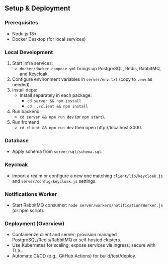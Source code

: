 ## Setup & Deployment

### Prerequisites

- Node.js 18+
- Docker Desktop (for local services)

### Local Development

1. Start infra services:
   - `docker/docker-compose.yml` brings up PostgreSQL, Redis, RabbitMQ, and Keycloak.
2. Configure environment variables in `server/env.txt` (copy to `.env` as needed).
3. Install deps:
   - Install separately in each package:
     - `cd server && npm install`
     - `cd ../client && npm install`
4. Run backend:
   - `cd server && npm run dev` (or `npm start`).
5. Run frontend:
   - `cd client && npm run dev` then open http://localhost:3000.

### Database

- Apply schema from `server/sql/schema.sql`.

### Keycloak

- Import a realm or configure a new one matching `client/lib/keycloak.js` and `server/config/keycloak.js` settings.

### Notifications Worker

- Start RabbitMQ consumer: `node server/workers/notificationsWorker.js` (or npm script).

### Deployment (Overview)

- Containerize client and server; provision managed PostgreSQL/Redis/RabbitMQ or self‑hosted clusters.
- Use Kubernetes for scaling; expose services via Ingress; secure with TLS.
- Automate CI/CD (e.g., GitHub Actions) for build/test/deploy.


